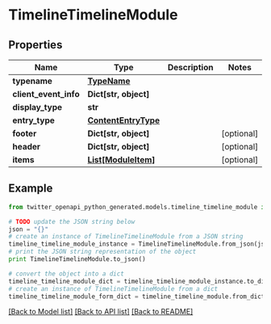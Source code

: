 # TimelineTimelineModule


## Properties
Name | Type | Description | Notes
------------ | ------------- | ------------- | -------------
**typename** | [**TypeName**](TypeName.md) |  | 
**client_event_info** | **Dict[str, object]** |  | 
**display_type** | **str** |  | 
**entry_type** | [**ContentEntryType**](ContentEntryType.md) |  | 
**footer** | **Dict[str, object]** |  | [optional] 
**header** | **Dict[str, object]** |  | [optional] 
**items** | [**List[ModuleItem]**](ModuleItem.md) |  | [optional] 

## Example

```python
from twitter_openapi_python_generated.models.timeline_timeline_module import TimelineTimelineModule

# TODO update the JSON string below
json = "{}"
# create an instance of TimelineTimelineModule from a JSON string
timeline_timeline_module_instance = TimelineTimelineModule.from_json(json)
# print the JSON string representation of the object
print TimelineTimelineModule.to_json()

# convert the object into a dict
timeline_timeline_module_dict = timeline_timeline_module_instance.to_dict()
# create an instance of TimelineTimelineModule from a dict
timeline_timeline_module_form_dict = timeline_timeline_module.from_dict(timeline_timeline_module_dict)
```
[[Back to Model list]](../README.md#documentation-for-models) [[Back to API list]](../README.md#documentation-for-api-endpoints) [[Back to README]](../README.md)


